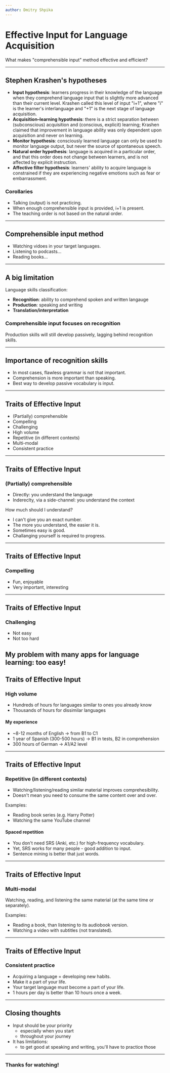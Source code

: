 ```yaml
---
author: Dmitry Shpika
---
```


# Effective Input for Language Acquisition

What makes "comprehensible input" method effective and efficient?

---

## Stephen Krashen's hypotheses

- **Input hypothesis**: learners progress in their knowledge of the language when they comprehend language input that is slightly more advanced than their current level. Krashen called this level of input "i+1", where "i" is the learner's interlanguage and "+1" is the next stage of language acquisition.
- **Acquisition–learning hypothesis**: there is a strict separation between (subconscious) acquisition and (conscious, explicit) learning; Krashen claimed that improvement in language ability was only dependent upon acquisition and never on learning.
- **Monitor hypothesis**: consciously learned language can only be used to monitor language output, but never the source of spontaneous speech.
- **Natural order hypothesis**: language is acquired in a particular order, and that this order does not change between learners, and is not affected by explicit instruction.
- **Affective filter hypothesis**: learners' ability to acquire language is constrained if they are experiencing negative emotions such as fear or embarrassment.

### Corollaries

- Talking (output) is not practicing.
- When enough comprehensible input is provided, i+1 is present.
- The teaching order is not based on the natural order.

---

## Comprehensible input method

- Watching vidoes in your target languages.
- Listening to podcasts...
- Reading books...

---

## A big limitation

Language skills classification:

- **Recognition**: ability to comprehend spoken and written langauge
- **Production**: speaking and writing
- **Translation/interpretation**

### Comprehensible input focuses on recognition

Production skills will still develop passively, lagging behind recognition skills.

---

## Importance of recognition skills

- In most cases, flawless grammar is not that important.
- Comprehension is more important than speaking.
- Best way to develop passive vocabulary is input.

---

## Traits of Effective Input

- (Partially) comprehensible
- Compelling
- Challenging
- High volume
- Repetitive (in different contexts)
- Multi-modal
- Consistent practice

---

## Traits of Effective Input

### (Partially) comprehensible

- Directly: you understand the language
- Indereclty, via a side-channel: you understand the context

How much should I understand?

- I can't give you an exact number.
- The more you understand, the easier it is.
- Sometimes easy is good.
- Challanging yourself is required to progress.

---

## Traits of Effective Input

### Compelling

- Fun, enjoyable
- Very important, interesting

---

## Traits of Effective Input

### Challenging

- Not easy
- Not too hard

My problem with many apps for language learning: **too easy!**
---

## Traits of Effective Input

### High volume

- Hundreds of hours for languages similar to ones you already know
- Thousands of hours for dissimilar languages

#### My experience

- ~8-12 months of English -> from B1 to C1
- 1 year of Spanish (300-500 hours) -> B1 in tests, B2 in comprehension
- 300 hours of German -> A1/A2 level

---

## Traits of Effective Input

### Repetitive (in different contexts)

- Watching/listening/reading similar material improves comprehesibility.
- Doesn't mean you need to consume the same content over and over.

Examples:

- Reading book series (e.g. Harry Potter)
- Watching the same YouTube channel

#### Spaced repetition

- You don't need SRS (Anki, etc.) for high-frequency vocabulary.
- Yet, SRS works for many people - good addition to input.
- Sentence mining is better that just words.

---

## Traits of Effective Input

### Multi-modal

Watching, reading, and listening the same material (at the same time or separately).

Examples:

- Reading a book, than listening to its audiobook version.
- Watching a video with subtitles (not translated).

---

## Traits of Effective Input

### Consistent practice

- Acquiring a language = developing new habits.
- Make it a part of your life.
- Your target language must become a part of your life.
- 1 hours per day is better than 10 hours once a week.

---

## Closing thoughts

- Input should be your priority
  - especially when you start
  - throughout your journey
- It has limitations:
  - to get good at speaking and writing, you'll have to practice those

---

### Thanks for watching!
